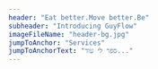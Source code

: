```yaml
---
header: "Eat better.Move better.Be"
subheader: "Introducing GuyFlow"
imageFileName: "header-bg.jpg"
jumpToAnchor: "Services"
jumpToAnchorText: "ספר לי עוד..."
---
```

